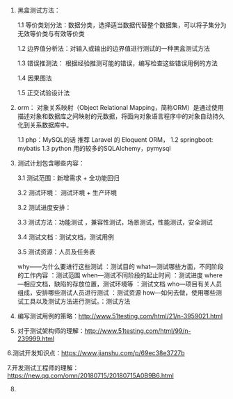 
1. 黑盒测试方法：

   1.1 等价类划分法：数据分类，选择适当数据代替整个数据集，可以将子集分为无效等价类与有效等价类
   
   1.2 边界值分析法：对输入或输出的边界值进行测试的一种黑盒测试方法
   
   1.3 错误推测法： 根据经验推测可能的错误，编写检查这些错误用例的方法
   
   1.4 因果图法
   
   1.5 正交试验设计法
   
2. orm： 对象关系映射（Object Relational Mapping，简称ORM）是通过使用描述对象和数据库之间映射的元数据，将面向对象语言程序中的对象自动持久化到关系数据库中。

   1.1 php：MySQL的话 推荐 Laravel 的 Eloquent ORM，
   1.2 springboot: mybatis
   1.3 python 用的较多的SQLAlchemy，pymysql 

3. 测试计划包含哪些内容：

   3.1 测试范围：新增需求 + 全功能回归
   
   3.2 测试环境： 测试环境 + 生产环境
   
   3.2 测试进度安排：
   
   3.3 测试方法：功能测试 ，兼容性测试，场景测试，性能测试，安全测试 
   
   3.4 测试文档：测试文档，测试用例
   
   3.5 测试资源：人员及任务表
   
    why——为什么要进行这些测试 ：测试目的
    what—测试哪些方面，不同阶段的工作内容 ：测试范围
    when—测试不同阶段的起止时间 ：测试进度
    where—相应文档，缺陷的存放位置，测试环境等 ：测试文档
    who—项目有关人员组成，安排哪些测试人员进行测试 ：测试资源
    how—如何去做，使用哪些测试工具以及测试方法进行测试。：测试方法
4. 编写测试用例的策略：http://www.51testing.com/html/21/n-3959021.html

5. 对于测试架构师的理解：http://www.51testing.com/html/99/n-239999.html

6.测试开发知识点：https://www.jianshu.com/p/69ec38e3727b

7.开发测试工程师的理解： https://new.qq.com/omn/20180715/20180715A0B9B6.html

8. 



